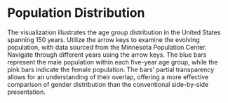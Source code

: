 # Population Distribution

The visualization illustrates the age group distribution in the United States spanning 150 years. Utilize the arrow keys to examine the evolving population, with data sourced from the Minnesota Population Center. Navigate through different years using the arrow keys. The blue bars represent the male population within each five-year age group, while the pink bars indicate the female population. The bars' partial transparency allows for an understanding of their overlap, offering a more effective comparison of gender distribution than the conventional side-by-side presentation.
 

